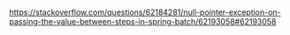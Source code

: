 #

https://stackoverflow.com/questions/62184281/null-pointer-exception-on-passing-the-value-between-steps-in-spring-batch/62193058#62193058
